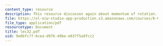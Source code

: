 ```yaml
---
content_type: resource
description: This resource discusses again about momentum of rotation.
file: https://ol-ocw-studio-app-production.s3.amazonaws.com/courses/8-01l-physics-i-classical-mechanics-fall-2005/9e8bfc7f6cead97649bee037f5a9fcc2_lec32.pdf
file_type: application/pdf
resourcetype: Document
title: lec32.pdf
uid: 9e8bfc7f-6cea-d976-49be-e037f5a9fcc2
---
```

